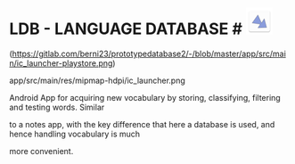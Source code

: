 # LDB - LANGUAGE DATABASE  # ![alt text](app/src/main/res/mipmap-mdpi/ic_launcher.png)

(https://gitlab.com/berni23/prototypedatabase2/-/blob/master/app/src/main/ic_launcher-playstore.png)

app/src/main/res/mipmap-hdpi/ic_launcher.png

Android App for acquiring new vocabulary by storing, classifying, filtering and testing words. Similar

to a notes app, with the key difference that here a database is used, and hence handling vocabulary is much

more convenient.
